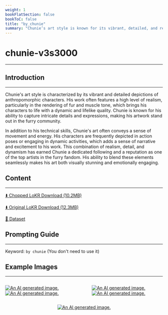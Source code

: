 ```yaml
---
weight: 1
bookFlatSection: false
bookToC: false
title: "by_chunie"
summary: "Chunie’s art style is known for its vibrant, detailed, and realistic depictions of anthropomorphic characters, capturing intricate details and expressions, and conveying a sense of movement and energy, which has earned him a dedicated following in the furry community."
---
```


<!--markdownlint-disable MD025 MD033 -->

# chunie-v3s3000

---

## Introduction

---

Chunie's art style is characterized by its vibrant and detailed depictions of anthropomorphic characters. His work often features a high level of realism, particularly in the rendering of fur and muscle tone, which brings his characters to life with a dynamic and lifelike quality. Chunie is known for his ability to capture intricate details and expressions, making his artwork stand out in the furry community.

In addition to his technical skills, Chunie's art often conveys a sense of movement and energy. His characters are frequently depicted in action poses or engaging in dynamic activities, which adds a sense of narrative and excitement to his work. This combination of realism, detail, and dynamism has earned Chunie a dedicated following and a reputation as one of the top artists in the furry fandom. His ability to blend these elements seamlessly makes his art both visually stunning and emotionally engaging.

## Content

---

[⬇️ Chopped LoKR Download (10.2MB)](https://huggingface.co/k4d3/yiff_toolkit/resolve/main/by_chunie-v3s3000c.safetensors)

[⬇️ Original LoKR Download (12.3MB)](https://huggingface.co/k4d3/yiff_toolkit/resolve/main/by_chunie-v3s3000.safetensors)

<!--
[🖼️ Sample Images with Metadata](https://huggingface.co/k4d3/yiff_toolkit/tree/main/static/chunie)
-->

[📐 Dataset](https://huggingface.co/datasets/k4d3/by_chunie)

<!--
[📊 Metadata](https://huggingface.co/k4d3/yiff_toolkit/raw/main/ponyxl_loras/chunie-v1e5.json)
-->

## Prompting Guide

---

Keyword: `by chunie` (You don't need to use it)

## Example Images

---

<div style="display: flex; justify-content: space-between;">
  <div style="display: flex; justify-content: space-between; width: 45%;">

[![An AI generated image.](https://huggingface.co/k4d3/yiff_toolkit/resolve/main/static/by_chunie/9S9Z1PJ2HRM38GCS80NS9R8HW0e_small.png)](https://huggingface.co/k4d3/yiff_toolkit/resolve/main/static/by_chunie/9S9Z1PJ2HRM38GCS80NS9R8HW0e.png)
[![An AI generated image.](https://huggingface.co/k4d3/yiff_toolkit/resolve/main/static/by_chunie/BQXDYPF2T4YB8Z7CQWFTQTSNF0e_small.png)](https://huggingface.co/k4d3/yiff_toolkit/resolve/main/static/by_chunie/BQXDYPF2T4YB8Z7CQWFTQTSNF0e.png)

  </div>
  <div style="display: flex; justify-content: space-between; width: 45%;">

[![An AI generated image.](https://huggingface.co/k4d3/yiff_toolkit/resolve/main/static/by_chunie/KG4BXSTZF14P330YH3V38MERJ0_small.png)](https://huggingface.co/k4d3/yiff_toolkit/resolve/main/static/by_chunie/KG4BXSTZF14P330YH3V38MERJ0.jpg)
[![An AI generated image.](https://huggingface.co/k4d3/yiff_toolkit/resolve/main/static/by_chunie/NA4DW5FFX1HA0QEED4KWFH9VT0.jpg)](https://huggingface.co/k4d3/yiff_toolkit/resolve/main/static/by_chunie/up_00018_.png)

  </div>
</div>

<div style="display: flex; justify-content: center;">

[![An AI generated image.](https://huggingface.co/k4d3/yiff_toolkit/resolve/main/static/by_chunie/P8ZZZ6WF97GDS5KCNTJ2X0XGM0e_small.png)](https://huggingface.co/k4d3/yiff_toolkit/resolve/main/static/by_chunie/P8ZZZ6WF97GDS5KCNTJ2X0XGM0e.png)

</div>
